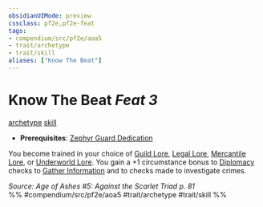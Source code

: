 ```yaml
---
obsidianUIMode: preview
cssclass: pf2e,pf2e-feat
tags:
- compendium/src/pf2e/aoa5
- trait/archetype
- trait/skill
aliases: ["Know The Beat"]
---
```

# Know The Beat  *Feat 3*  
[archetype](../../rules/traits/archetype.md)  [skill](../../rules/traits/skill.md)  

- **Prerequisites**: [Zephyr Guard Dedication](zephyr-guard-dedication-aoa5.md)

You become trained in your choice of [Guild Lore](../skills.md#Lore), [Legal Lore](../skills.md#Lore), [Mercantile Lore](../skills.md#Lore), or [Underworld Lore](../skills.md#Lore). You gain a +1 circumstance bonus to [Diplomacy](../skills.md#Diplomacy) checks to [Gather Information](../../rules/actions/gather-information.md) and to checks made to investigate crimes.

*Source: Age of Ashes #5: Against the Scarlet Triad p. 81*  
%% #compendium/src/pf2e/aoa5 #trait/archetype #trait/skill %%